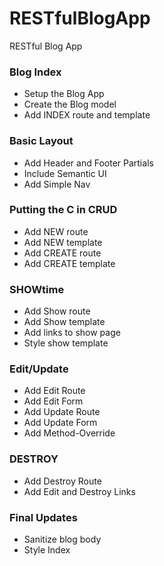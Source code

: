 # RESTfulBlogApp
RESTful Blog App

### Blog Index 
- Setup the Blog App
- Create the Blog model
- Add INDEX route and template

### Basic Layout 
- Add Header and Footer Partials
- Include Semantic UI
- Add Simple Nav

### Putting the C in CRUD 
- Add NEW route
- Add NEW template
- Add CREATE route
- Add CREATE template

### SHOWtime 
- Add Show route
- Add Show template
- Add links to show page
- Style show template

### Edit/Update 
- Add Edit Route
- Add Edit Form
- Add Update Route
- Add Update Form
- Add Method-Override

### DESTROY
- Add Destroy Route
- Add Edit and Destroy Links

### Final Updates 
- Sanitize blog body
- Style Index
